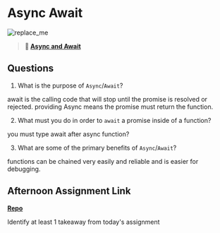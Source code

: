 # Async Await

![replace_me](https://codeworks.blob.core.windows.net/public/assets/img/illustrations/placeholder.svg)

> **📖 [Async and Await](https://codeworksacademy.com/fs-student-guide/resources/wk4/03-Async-Await)**

## Questions

1. What is the purpose of `Async`/`Await`?

await is the calling code that will stop until the promise is resolved or rejected. providing Async means the promise must return the function.

2. What must you do in order to  `await` a promise inside of a function?

you must type await after async function?

3. What are some of the primary benefits of `Async`/`Await`?

functions can be chained very easily and reliable and is easier for debugging.

## Afternoon Assignment Link

**[Repo](https://github.com/Casey1224/pokedex)**

Identify at least 1 takeaway from today's assignment
